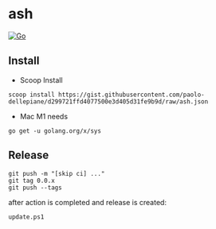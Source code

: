 # ash

[![Go](https://github.com/paolo-dellepiane/ash/actions/workflows/go.yml/badge.svg)](https://github.com/paolo-dellepiane/ash/actions/workflows/go.yml)

## Install

- Scoop Install

```
scoop install https://gist.githubusercontent.com/paolo-dellepiane/d299721ffd4077500e3d405d31fe9b9d/raw/ash.json
```

- Mac M1
  needs

```
go get -u golang.org/x/sys
```

## Release

```
git push -m "[skip ci] ..."
git tag 0.0.x
git push --tags
```

after action is completed and release is created:

```
update.ps1
```
